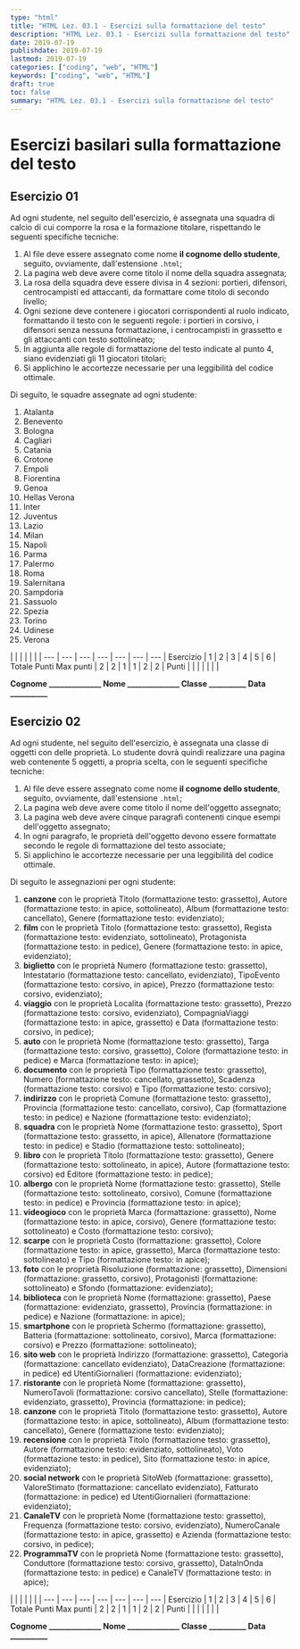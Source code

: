 ```yaml
---
type: "html"
title: "HTML Lez. 03.1 - Esercizi sulla formattazione del testo"
description: "HTML Lez. 03.1 - Esercizi sulla formattazione del testo"
date: 2019-07-19
publishdate: 2019-07-19
lastmod: 2019-07-19
categories: ["coding", "web", "HTML"]
keywords: ["coding", "web", "HTML"]
draft: true
toc: false
summary: "HTML Lez. 03.1 - Esercizi sulla formattazione del testo"
---
```


# Esercizi basilari sulla formattazione del testo

## Esercizio 01

Ad ogni studente, nel seguito dell'esercizio, è assegnata una squadra di calcio di cui comporre la rosa e la formazione titolare, rispettando le seguenti specifiche tecniche:

1. Al file deve essere assegnato come nome **il cognome dello studente**, seguito, ovviamente, dall'estensione ``.html``;
2. La pagina web deve avere come titolo il nome della squadra assegnata;
3. La rosa della squadra deve essere divisa in 4 sezioni: portieri, difensori, centrocampisti ed attaccanti, da formattare come titolo di secondo livello;
4. Ogni sezione deve contenere i giocatori corrispondenti al ruolo indicato, formattando il testo con le seguenti regole: i portieri in corsivo, i difensori senza nessuna formattazione, i centrocampisti in grassetto e gli attaccanti con testo sottolineato;
5. In aggiunta alle regole di formattazione del testo indicate al punto 4, siano evidenziati gli 11 giocatori titolari;
6. Si applichino le accortezze necessarie per una leggibilità del codice ottimale.

Di seguito, le squadre assegnate ad ogni studente:
<!-- markdownlint-disable MD009 MD029 MD036 -->

1. Atalanta
1. Benevento
1. Bologna
1. Cagliari
1. Catania
1. Crotone
1. Empoli
1. Fiorentina
1. Genoa
10. Hellas Verona
1. Inter
1. Juventus
1. Lazio
1. Milan
1. Napoli
1. Parma
1. Palermo
1. Roma
1. Salernitana
20. Sampdoria
1. Sassuolo
1. Spezia
1. Torino
1. Udinese
1. Verona

 |        |     |     |     |     |     |
---       | --- | --- | --- | --- | --- | --- |
Esercizio |  1  |  2  |  3  |  4  |  5  |  6  | Totale Punti
Max punti |  2  |  2  |  1  |  1  |  2  |  2  |
Punti     |     |     |     |     |     |     |

**Cognome ______________ Nome ______________ Classe __________ Data __________**

<!-- markdownlint-enable MD009 MD029 MD036 -->

## Esercizio 02

Ad ogni studente, nel seguito dell'esercizio, è assegnata una classe di oggetti con delle proprietà. Lo studente dovrà quindi realizzare una pagina web contenente 5 oggetti, a propria scelta, con le seguenti specifiche tecniche:

1. Al file deve essere assegnato come nome **il cognome dello studente**, seguito, ovviamente, dall'estensione ``.html``;
2. La pagina web deve avere come titolo il nome dell'oggetto assegnato;
3. La pagina web deve avere cinque paragrafi contenenti cinque esempi dell'oggetto assegnato;
4. In ogni paragrafo, le proprietà dell'oggetto devono essere formattate secondo le regole di formattazione del testo associate;
5. Si applichino le accortezze necessarie per una leggibilità del codice ottimale.

Di seguito le assegnazioni per ogni studente:
<!-- markdownlint-disable MD009 MD029 MD036 -->

1. **canzone** con le proprietà Titolo (formattazione testo: grassetto), Autore (formattazione testo: in apice, sottolineato), Album (formattazione testo: cancellato), Genere (formattazione testo: evidenziato);
1. **film** con le proprietà Titolo (formattazione testo: grassetto), Regista (formattazione testo: evidenziato, sottolineato), Protagonista (formattazione testo: in pedice), Genere (formattazione testo: in apice, evidenziato);
1. **biglietto** con le proprietà Numero (formattazione testo: grassetto), Intestatario (formattazione testo: cancellato, evidenziato), TipoEvento (formattazione testo: corsivo, in apice), Prezzo (formattazione testo: corsivo, evidenziato);
1. **viaggio** con le proprietà Localita (formattazione testo: grassetto), Prezzo (formattazione testo: corsivo, evidenziato), CompagniaViaggi (formattazione testo: in apice, grassetto) e Data (formattazione testo: corsivo, in pedice);
1. **auto** con le proprietà Nome (formattazione testo: grassetto), Targa (formattazione testo: corsivo, grassetto), Colore (formattazione testo: in pedice) e Marca (formattazione testo: in apice);
1. **documento** con le proprietà Tipo (formattazione testo: grassetto), Numero (formattazione testo: cancellato, grassetto), Scadenza (formattazione testo: corsivo) e Tipo (formattazione testo: corsivo);
1. **indirizzo** con le proprietà Comune (formattazione testo: grassetto), Provincia (formattazione testo: cancellato, corsivo), Cap (formattazione testo: in pedice) e Nazione (formattazione testo: evidenziato);
1. **squadra** con le proprietà Nome (formattazione testo: grassetto), Sport (formattazione testo: grassetto, in apice), Allenatore (formattazione testo: in pedice) e Stadio (formattazione testo: sottolineato);
1. **libro** con le proprietà Titolo (formattazione testo: grassetto), Genere (formattazione testo: sottolineato, in apice), Autore (formattazione testo: corsivo) ed Editore (formattazione testo: in pedice);
10. **albergo** con le proprietà Nome (formattazione testo: grassetto), Stelle (formattazione testo: sottolineato, corsivo), Comune (formattazione testo: in pedice) e Provincia (formattazione testo: in apice);
1. **videogioco** con le proprietà Marca (formattazione: grassetto), Nome (formattazione testo: in apice, corsivo), Genere (formattazione testo: sottolineato) e Costo (formattazione testo: corsivo);
1. **scarpe** con le proprietà Costo (formattazione: grassetto), Colore (formattazione testo: in apice, grassetto), Marca (formattazione testo: sottolineato) e Tipo (formattazione testo: in apice);
1. **foto** con le proprietà Risoluzione (formattazione: grassetto), Dimensioni (formattazione: grassetto, corsivo), Protagonisti (formattazione: sottolineato) e Sfondo (formattazione: evidenziato);
1. **biblioteca** con le proprietà Nome (formattazione: grassetto), Paese (formattazione: evidenziato, grassetto), Provincia (formattazione: in pedice) e Nazione (formattazione: in apice);
1. **smartphone** con le proprietà Schermo (formattazione: grassetto), Batteria (formattazione: sottolineato, corsivo), Marca (formattazione: corsivo) e Prezzo (formattazione: sottolineato);
1. **sito web** con le proprietà Indirizzo (formattazione: grassetto), Categoria (formattazione: cancellato evidenziato), DataCreazione (formattazione: in pedice) ed UtentiGiornalieri (formattazione: evidenziato);
1. **ristorante** con le proprietà Nome (formattazione: grassetto), NumeroTavoli (formattazione: corsivo cancellato), Stelle (formattazione: evidenziato, grassetto), Provincia (formattazione: in pedice);
1. **canzone** con le proprietà Titolo (formattazione testo: grassetto), Autore (formattazione testo: in apice, sottolineato), Album (formattazione testo: cancellato), Genere (formattazione testo: evidenziato);
1. **recensione** con le proprietà Titolo (formattazione testo: grassetto), Autore (formattazione testo: evidenziato, sottolineato), Voto (formattazione testo: in pedice), Sito (formattazione testo: in apice, evidenziato);
20. **social network** con le proprietà SitoWeb (formattazione: grassetto), ValoreStimato (formattazione: cancellato evidenziato), Fatturato (formattazione: in pedice) ed UtentiGiornalieri (formattazione: evidenziato);
1. **CanaleTV** con le proprietà Nome (formattazione testo: grassetto), Frequenza (formattazione testo: corsivo, evidenziato), NumeroCanale (formattazione testo: in apice, grassetto) e Azienda (formattazione testo: corsivo, in pedice);
1. **ProgrammaTV** con le proprietà Nome (formattazione testo: grassetto), Conduttore (formattazione testo: corsivo, grassetto), DataInOnda (formattazione testo: in pedice) e CanaleTV (formattazione testo: in apice);

 |        |     |     |     |     |     |
---       | --- | --- | --- | --- | --- | --- |
Esercizio |  1  |  2  |  3  |  4  |  5  |  6  | Totale Punti
Max punti |  2  |  2  |  1  |  1  |  2  |  2  |
Punti     |     |     |     |     |     |     |

**Cognome ______________ Nome ______________ Classe __________ Data __________**

<!-- markdownlint-enable MD009 MD029 MD036 -->
